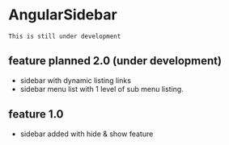 # AngularSidebar

`This is still under development`

## feature planned 2.0 (under development)
- sidebar with dynamic listing links
- sidebar menu list with 1 level of sub menu listing.

## feature 1.0
- sidebar added with hide & show feature
